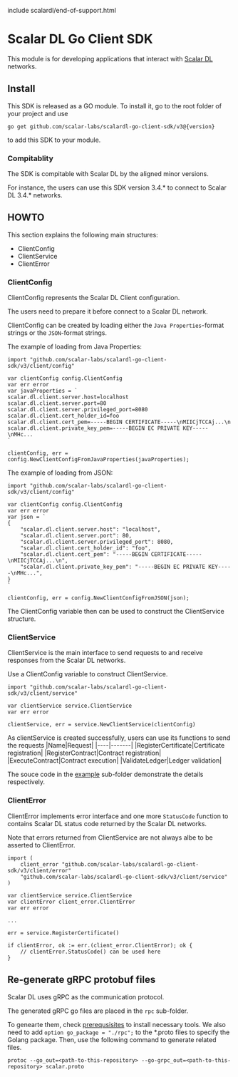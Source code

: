 include scalardl/end-of-support.html

# Scalar DL Go Client SDK
This module is for developing applications that interact with [Scalar DL](https://github.com/scalar-labs/scalardl) networks.

## Install

This SDK is released as a GO module. To install it, go to the root folder of your project and use

```
go get github.com/scalar-labs/scalardl-go-client-sdk/v3@{version}
```

to add this SDK to your module.

### Compitablity

The SDK is compitable with Scalar DL by the aligned minor versions.

For instance, the users can use this SDK version 3.4.* to connect to Scalar DL 3.4.* networks.

## HOWTO

This section explains the following main structures:

- ClientConfig
- ClientService
- ClientError

### ClientConfig

ClientConfig represents the Scalar DL Client configuration.

The users need to prepare it before connect to a Scalar DL network.

ClientConfig can be created by loading either the `Java Properties`-format strings or the `JSON`-format strings.

The example of loading from Java Properties:
```
import "github.com/scalar-labs/scalardl-go-client-sdk/v3/client/config"

var clientConfig config.ClientConfig
var err error
var javaProperties = `
scalar.dl.client.server.host=localhost
scalar.dl.client.server.port=80
scalar.dl.client.server.privileged_port=8080
scalar.dl.client.cert_holder_id=foo
scalar.dl.client.cert_pem=-----BEGIN CERTIFICATE-----\nMIICjTCCAj...\n
scalar.dl.client.private_key_pem=-----BEGIN EC PRIVATE KEY-----\nMHc...
`

clientConfig, err = config.NewClientConfigFromJavaProperties(javaProperties);
```

The example of loading from JSON:
```
import "github.com/scalar-labs/scalardl-go-client-sdk/v3/client/config"

var clientConfig config.ClientConfig
var err error
var json = `
{
	"scalar.dl.client.server.host": "localhost",
	"scalar.dl.client.server.port": 80,
	"scalar.dl.client.server.privileged_port": 8080,
	"scalar.dl.client.cert_holder_id": "foo",
	"scalar.dl.client.cert_pem": "-----BEGIN CERTIFICATE-----\nMIICjTCCAj...\n",
	"scalar.dl.client.private_key_pem": "-----BEGIN EC PRIVATE KEY-----\nMHc...",
}
`

clientConfig, err = config.NewClientConfigFromJSON(json);
```

The ClientConfig variable then can be used to construct the ClientService structure.

### ClientService

ClientService is the main interface to send requests to and receive responses from the Scalar DL networks.

Use a ClientConfig variable to construct ClientService.

```
import "github.com/scalar-labs/scalardl-go-client-sdk/v3/client/service"

var clientService service.ClientService
var err error

clientService, err = service.NewClientService(clientConfig)
```

As clientService is created successfully, users can use its functions to send the requests
|Name|Request|
|----|-------|
|RegisterCertificate|Certificate registration|
|RegisterContract|Contract registration|
|ExecuteContract|Contract execution|
|ValidateLedger|Ledger validation|

The souce code in the [example](./example) sub-folder demonstrate the details respectively.

### ClientError

ClientError implements error interface and one more `StatusCode` function to contains Scalar DL status code returned by the Scalar DL networks.

Note that errors returned from ClientService are not always albe to be asserted to ClientError.

```
import (
	client_error "github.com/scalar-labs/scalardl-go-client-sdk/v3/client/error"
	"github.com/scalar-labs/scalardl-go-client-sdk/v3/client/service"
)

var clientService service.ClientService
var clientError client_error.ClientError
var err error

...

err = service.RegisterCertificate()

if clientError, ok := err.(client_error.ClientError); ok {
	// clientError.StatusCode() can be used here
}
```

## Re-generate gRPC protobuf files

Scalar DL uses gRPC as the communication protocol.

The generated gRPC go files are placed in the `rpc` sub-folder.

To genearte them,
check [prerequsisites](https://grpc.io/docs/languages/go/quickstart/#prerequisites) to install necessary tools.
We also need to add `option go_package = "./rpc";` to the *.proto files to specify the Golang package.
Then, use the following command to generate related files.
```
protoc --go_out=<path-to-this-repository> --go-grpc_out=<path-to-this-repository> scalar.proto
```

